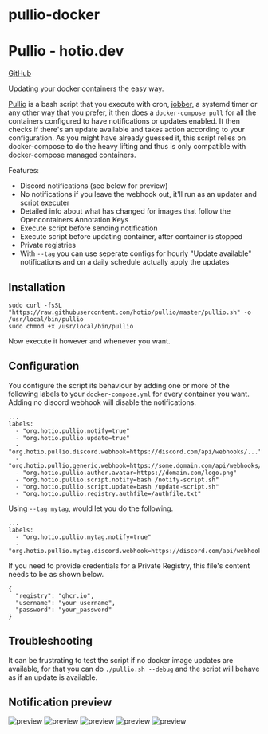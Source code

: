 # pullio-docker

[](https://hotio.dev/img/pullio-sunglasses.svg)

# Pullio - hotio.dev
[GitHub](https://github.com/hotio/pullio)

Updating your docker containers the easy way.

[Pullio](https://raw.githubusercontent.com/hotio/pullio/master/pullio.sh) is a bash script that you execute with cron, [jobber](https://dshearer.github.io/jobber/), a systemd timer or any other way that you prefer, it then does a `docker-compose pull` for all the containers configured to have notifications or updates enabled. It then checks if there's an update available and takes action according to your configuration. As you might have already guessed it, this script relies on docker-compose to do the heavy lifting and thus is only compatible with docker-compose managed containers.

Features:

*   Discord notifications (see below for preview)
*   No notifications if you leave the webhook out, it'll run as an updater and script executer
*   Detailed info about what has changed for images that follow the Opencontainers Annotation Keys
*   Execute script before sending notification
*   Execute script before updating container, after container is stopped
*   Private registries
*   With `--tag` you can use seperate configs for hourly "Update available" notifications and on a daily schedule actually apply the updates

Installation
-----------------------------------------------

```
sudo curl -fsSL "https://raw.githubusercontent.com/hotio/pullio/master/pullio.sh" -o /usr/local/bin/pullio
sudo chmod +x /usr/local/bin/pullio

```


Now execute it however and whenever you want.

Configuration
-------------------------------------------------

You configure the script its behaviour by adding one or more of the following labels to your `docker-compose.yml` for every container you want. Adding no discord webhook will disable the notifications.

```
...
labels:
  - "org.hotio.pullio.notify=true"
  - "org.hotio.pullio.update=true"
  - "org.hotio.pullio.discord.webhook=https://discord.com/api/webhooks/..."
  - "org.hotio.pullio.generic.webhook=https://some.domain.com/api/webhooks/..."
  - "org.hotio.pullio.author.avatar=https://domain.com/logo.png"
  - "org.hotio.pullio.script.notify=bash /notify-script.sh"
  - "org.hotio.pullio.script.update=bash /update-script.sh"
  - "org.hotio.pullio.registry.authfile=/authfile.txt"

```


Using `--tag mytag`, would let you do the following.

```
...
labels:
  - "org.hotio.pullio.mytag.notify=true"
  - "org.hotio.pullio.mytag.discord.webhook=https://discord.com/api/webhooks/..."

```


If you need to provide credentials for a Private Registry, this file's content needs to be as shown below.

```
{
  "registry": "ghcr.io",
  "username": "your_username",
  "password": "your_password"
}

```


Troubleshooting
-----------------------------------------------------

It can be frustrating to test the script if no docker image updates are available, for that you can do `./pullio.sh --debug` and the script will behave as if an update is available.

Notification preview
---------------------------------------------------------------

![preview](https://hotio.dev/img/pullio-update-1.png) ![preview](https://hotio.dev/img/pullio-update-2.png) ![preview](https://hotio.dev/img/pullio-update-3.png) ![preview](https://hotio.dev/img/pullio-update-4.png) ![preview](https://hotio.dev/img/pullio-update-5.png)
